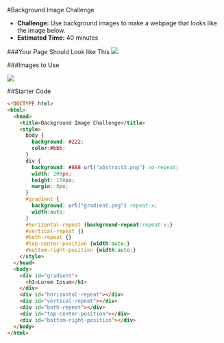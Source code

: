 #Background Image Challenge

* **Challenge:** Use background images to make a webpage that looks like the image below.
* **Estimated Time:** 40 minutes

###Your Page Should Look like This
![](http://christensenacademy.org/modules/css-layouts/challenges/background-image-challenge.png)

###Images to Use

![](http://christensenacademy.org/modules/css-layouts/challenges/gradient.png)

##Starter Code

```html
<!DOCTYPE html>
<html>
  <head>
    <title>Background Image Challenge</title>
    <style>
      body {
        background: #222;
        color:#bbb;
      }
      div {
        background: #888 url("abstract3.png") no-repeat;
        width: 200px;
        height: 150px;
        margin: 8px;
      }
      #gradient {
        background: url("gradient.png") repeat-x;
        width:auto;
      }
      #horizontal-repeat {background-repeat:repeat-x;}
      #vertical-repeat {}
      #both-repeat {}
      #top-center-position {width:auto;}
      #bottom-right-position {width:auto;}
    </style>
  </head>
  <body>
    <div id="gradient">
      <h1>Lorem Ipsum</h1>
    </div>
    <div id="horizontal-repeat"></div>
    <div id="vertical-repeat"></div>
    <div id="both-repeat"></div>
    <div id="top-center-position"></div>
    <div id="bottom-right-position"></div>
  </body>
</html>
```
